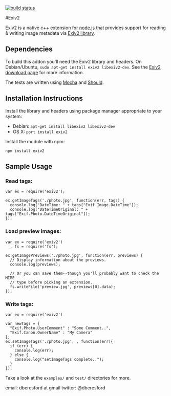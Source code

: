 [![build status](https://secure.travis-ci.org/dberesford/exiv2node.png)](http://travis-ci.org/dberesford/exiv2node)

#Exiv2

Exiv2 is a native c++ extension for [node.js](http://nodejs.org/) that provides support for reading & writing image metadata via [Exiv2 library](http://www.exiv2.org).

## Dependencies

To build this addon you'll need the Exiv2 library and headers. On Debian/Ubuntu, `sudo apt-get install exiv2 libexiv2-dev`. See the [Exiv2 download page](http://www.exiv2.org/download.html) for more information.

The tests are written using [Mocha](https://github.com/visionmedia/mocha) and [Should](https://github.com/visionmedia/should.js).

## Installation Instructions

Install the library and headers using package manager appropriate to your system:

  - Debian: `apt-get install libexiv2 libexiv2-dev`
  - OS X: `port install exiv2`

Install the module with npm:

    npm install exiv2

## Sample Usage

### Read tags:

    var ex = require('exiv2');

    ex.getImageTags('./photo.jpg', function(err, tags) {
      console.log("DateTime: " + tags["Exif.Image.DateTime"]);
      console.log("DateTimeOriginal: " + tags["Exif.Photo.DateTimeOriginal"]);
    });

### Load preview images:

    var ex = require('exiv2')
      , fs = require('fs');

    ex.getImagePreviews('./photo.jpg', function(err, previews) {
      // Display information about the previews.
      console.log(previews);

      // Or you can save them--though you'll probably want to check the MIME
      // type before picking an extension.
      fs.writeFile('preview.jpg', previews[0].data);
    });

### Write tags:

    var ex = require('exiv2')

    var newTags = {
      "Exif.Photo.UserComment" : "Some Comment..",
      "Exif.Canon.OwnerName" : "My Camera"
    };
    ex.setImageTags('./photo.jpg', , function(err){
      if (err) {
        console.log(err);
      } else {
        console.log("setImageTags complete..");
      }
    });

Take a look at the `examples/` and `test/` directories for more.

email: dberesford at gmail
twitter: @dberesford

